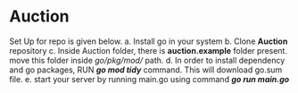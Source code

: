 # Auction
Set Up for repo is given below.
a. Install go in your system
b. Clone **Auction** repository
c. Inside Auction folder, there is **auction.example** folder present. move this folder inside _go/pkg/mod/_ path.
d. In order to install dependency and go packages, RUN _**go mod tidy**_ command. This will download go.sum file.
e. start your server by running main.go using command _**go run main.go**_
